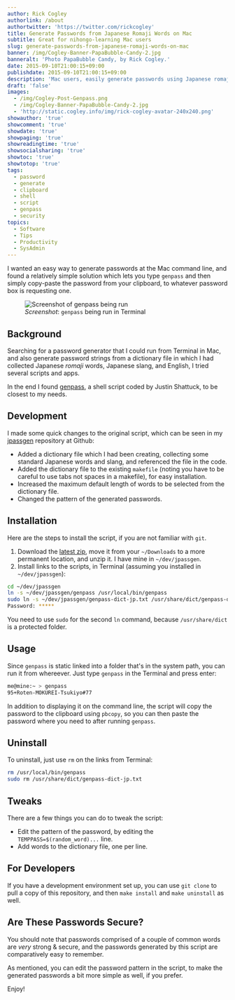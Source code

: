 ```yaml
---
author: Rick Cogley
authorlink: /about
authortwitter: 'https://twitter.com/rickcogley'
title: Generate Passwords from Japanese Romaji Words on Mac
subtitle: Great for nihongo-learning Mac users
slug: generate-passwords-from-japanese-romaji-words-on-mac
banner: /img/Cogley-Banner-PapaBubble-Candy-2.jpg
banneralt: 'Photo PapaBubble Candy, by Rick Cogley.'
date: 2015-09-10T21:00:15+09:00
publishdate: 2015-09-10T21:00:15+09:00
description: 'Mac users, easily generate passwords using Japanese romaji, a post by Rick Cogley.'
draft: 'false'
images:
  - /img/Cogley-Post-Genpass.png
  - /img/Cogley-Banner-PapaBubble-Candy-2.jpg
  - 'http://static.cogley.info/img/rick-cogley-avatar-240x240.png'
showauthor: 'true'
showcomment: 'true'
showdate: 'true'
showpaging: 'true'
showreadingtime: 'true'
showsocialsharing: 'true'
showtoc: 'true'
showtotop: 'true'
tags:
  - password
  - generate
  - clipboard
  - shell
  - script
  - genpass
  - security
topics:
  - Software
  - Tips
  - Productivity
  - SysAdmin
---
```


I wanted an easy way to generate passwords at the Mac command line, and found a relatively simple solution which lets you type ``genpass`` and then simply copy-paste the password from your clipboard, to whatever password box is requesting one.

<!--more-->

<figure class="photo-inline-right">
  <img class="photo400 pure-img" src="/img/Cogley-Post-Genpass.png" alt="Screenshot of genpass being run">
  <figcaption><em>Screenshot</em>: <code>genpass</code> being run in Terminal</figcaption>
</figure>

## Background

Searching for a password generator that I could run from Terminal in Mac, and also generate password strings from a dictionary file in which I had collected Japanese _romaji_ words, Japanese slang, and English, I tried several scripts and apps.

In the end I found [genpass](https://github.com/sh4t/genpass), a shell script coded by Justin Shattuck, to be closest to my needs.

## Development

I made some quick changes to the original script, which can be seen in my [jpassgen](https://github.com/RickCogley/jpassgen) repository at Github:

* Added a dictionary file which I had been creating, collecting some standard Japanese words and slang, and referenced the file in the code.
* Added the dictionary file to the existing ``makefile`` (noting you have to be careful to use tabs not spaces in a makefile), for easy installation.
* Increased the maximum default length of words to be selected from the dictionary file.
* Changed the pattern of the generated passwords.

## Installation

Here are the steps to install the script, if you are not familiar with ``git``.

1. Download the [latest zip](https://github.com/RickCogley/jpassgen/archive/master.zip), move it from your ``~/Downloads`` to a more permanent location, and unzip it. I have mine in ``~/dev/jpassgen``.
1. Install links to the scripts, in Terminal (assuming you installed in ``~/dev/jpassgen``):

~~~bash
cd ~/dev/jpassgen
ln -s ~/dev/jpassgen/genpass /usr/local/bin/genpass
sudo ln -s ~/dev/jpassgen/genpass-dict-jp.txt /usr/share/dict/genpass-dict-jp
Password: *****
~~~

You need to use ``sudo`` for the second ``ln`` command, because ``/usr/share/dict`` is a protected folder.

## Usage

Since ``genpass`` is static linked into a folder that's in the system path, you can run it from whereever. Just type ``genpass`` in the Terminal and press enter:

~~~bash
me@mine:~ > genpass
95+Roten-MOKUREI-Tsukiyo#77
~~~

In addition to displaying it on the command line, the script will copy the password to the clipboard using ``pbcopy``, so you can then paste the password where you need to after running ``genpass``.

## Uninstall

To uninstall, just use ``rm`` on the links from Terminal:

~~~bash
rm /usr/local/bin/genpass
sudo rm /usr/share/dict/genpass-dict-jp.txt
~~~

## Tweaks

There are a few things you can do to tweak the script:

* Edit the pattern of the password, by editing the ``TEMPPASS=$(random_word)...`` line.
* Add words to the dictionary file, one per line.

## For Developers

If you have a development environment set up, you can use ``git clone`` to pull a copy of this repository, and then ``make install`` and ``make uninstall`` as well.

## Are These Passwords Secure?

You should note that passwords comprised of a couple of common words are _very_ strong & secure, and the passwords generated by this script are comparatively easy to remember.

As mentioned, you can edit the password pattern in the script, to make the generated passwords a bit more simple as well, if you prefer.

Enjoy!
